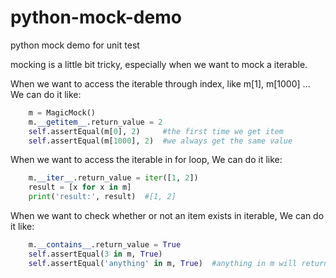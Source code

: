 # python-mock-demo
python mock demo for unit test


mocking is a little bit tricky, especially when we want to mock a iterable.

When we want to access the iterable through index, like m[1], m[1000] ...
We can do it like:
```python
    m = MagicMock()
    m.__getitem__.return_value = 2
    self.assertEqual(m[0], 2)     #the first time we get item
    self.assertEqual(m[1000], 2)  #we always get the same value
```

When we want to access the iterable in for loop,
We can do it like:
```python
    m.__iter__.return_value = iter([1, 2])
    result = [x for x in m]
    print('result:', result)  #[1, 2]
```

When we want to check whether or not an item exists in iterable,
We can do it like:
```python
    m.__contains__.return_value = True
    self.assertEqual(3 in m, True)
    self.assertEqual('anything' in m, True)  #anything in m will return True
```

